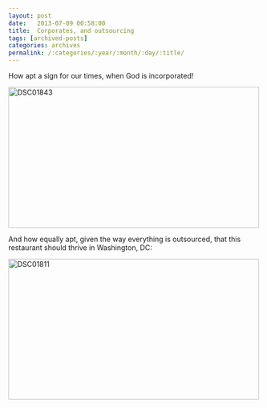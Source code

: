 ```yaml
---
layout: post
date:	2013-07-09 00:58:00
title:  Corporates, and outsourcing
tags: [archived-posts]
categories: archives
permalink: /:categories/:year/:month/:day/:title/
---
```

How apt a sign for our times, when God is incorporated!

<a href="http://www.flickr.com/photos/86494503@N00/9239788181/" title="DSC01843 by mohandep, on Flickr"><img src="http://farm6.staticflickr.com/5476/9239788181_bdf8cdfa10.jpg" width="500" height="281" alt="DSC01843"></a>

And how equally apt, given the way everything is outsourced, that this restaurant should thrive in Washington, DC:

<a href="http://www.flickr.com/photos/86494503@N00/9239811807/" title="DSC01811 by mohandep, on Flickr"><img src="http://farm3.staticflickr.com/2843/9239811807_71c5a0eb53.jpg" width="500" height="281" alt="DSC01811"></a>
